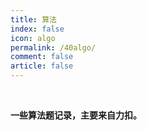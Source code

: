 ```yaml
---
title: 算法
index: false
icon: algo
permalink: /40algo/
comment: false
article: false
---
```


<br/>



**一些算法题记录，主要来自力扣。**


